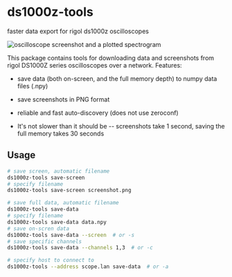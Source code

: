 # ds1000z-tools

faster data export for rigol ds1000z oscilloscopes

![oscilloscope screenshot and a plotted spectrogram](dev/header.png)

This package contains tools for downloading data and screenshots from rigol
DS1000Z series oscilloscopes over a network. Features:

- save data (both on-screen, and the full memory depth) to numpy data files (.npy)

- save screenshots in PNG format

- reliable and fast auto-discovery (does not use zeroconf)

- It's not slower than it should be -- screenshots take 1 second, saving the full memory takes 30 seconds

## Usage

```bash
# save screen, automatic filename
ds1000z-tools save-screen
# specify filename
ds1000z-tools save-screen screenshot.png

# save full data, automatic filename
ds1000z-tools save-data
# specify filename
ds1000z-tools save-data data.npy
# save on-scren data
ds1000z-tools save-data --screen  # or -s
# save specific channels
ds1000z-tools save-data --channels 1,3  # or -c

# specify host to connect to
ds1000z-tools --address scope.lan save-data  # or -a
```
